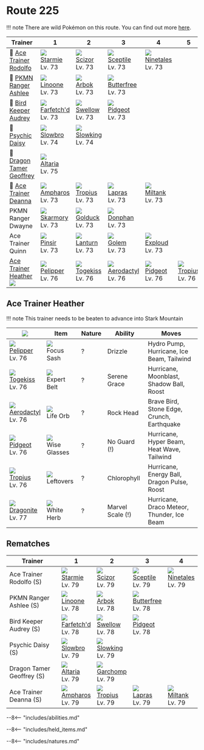 # Route 225

!!! note
    There are wild Pokémon on this route. You can find out more [here](../../wild_pokemon/route_225/).


Trainer                                      | 1                                  | 2                                | 3                                  | 4                                 | 5                               | 6
---                                          | ---                                | ---                              | ---                                | ---                               | ---                             | ---
:repeat: [Ace Trainer Rodolfo](#rematches)   | ![][121]<br>[Starmie]<br>Lv. 73    | ![][212]<br>[Scizor]<br>Lv. 73   | ![][254]<br>[Sceptile]<br>Lv. 73   | ![][038]<br>[Ninetales]<br>Lv. 73 | &nbsp;                          | &nbsp;
:repeat: [PKMN Ranger Ashlee](#rematches)    | ![][264]<br>[Linoone]<br>Lv. 73    | ![][024]<br>[Arbok]<br>Lv. 73    | ![][012]<br>[Butterfree]<br>Lv. 73 | &nbsp;                            | &nbsp;                          | &nbsp;
:repeat: [Bird Keeper Audrey](#rematches)    | ![][083]<br>[Farfetch'd]<br>Lv. 73 | ![][277]<br>[Swellow]<br>Lv. 73  | ![][018]<br>[Pidgeot]<br>Lv. 73    | &nbsp;                            | &nbsp;                          | &nbsp;
:repeat: [Psychic Daisy](#rematches)         | ![][080]<br>[Slowbro]<br>Lv. 74    | ![][199]<br>[Slowking]<br>Lv. 74 | &nbsp;                             | &nbsp;                            | &nbsp;                          | &nbsp;
:repeat: [Dragon Tamer Geoffrey](#rematches) | ![][334]<br>[Altaria]<br>Lv. 75    | &nbsp;                           | &nbsp;                             | &nbsp;                            | &nbsp;                          | &nbsp;
:repeat: [Ace Trainer Deanna](#rematches)    | ![][181]<br>[Ampharos]<br>Lv. 73   | ![][357]<br>[Tropius]<br>Lv. 73  | ![][131]<br>[Lapras]<br>Lv. 73     | ![][241]<br>[Miltank]<br>Lv. 73   | &nbsp;                          | &nbsp;
PKMN Ranger Dwayne                           | ![][227]<br>[Skarmory]<br>Lv. 73   | ![][055]<br>[Golduck]<br>Lv. 73  | ![][232]<br>[Donphan]<br>Lv. 73    | &nbsp;                            | &nbsp;                          | &nbsp;
Ace Trainer Quinn                            | ![][127]<br>[Pinsir]<br>Lv. 73     | ![][171]<br>[Lanturn]<br>Lv. 73  | ![][076]<br>[Golem]<br>Lv. 73      | ![][295]<br>[Exploud]<br>Lv. 73   | &nbsp;                          | &nbsp;
[Ace Trainer Heather]<br>![][ace_f_2]        | ![][279]<br>[Pelipper]<br>Lv. 76   | ![][468]<br>[Togekiss]<br>Lv. 76 | ![][142]<br>[Aerodactyl]<br>Lv. 76 | ![][018]<br>[Pidgeot]<br>Lv. 76   | ![][357]<br>[Tropius]<br>Lv. 76 | ![][149]<br>[Dragonite]<br>Lv. 77

## Ace Trainer Heather

!!! note
    This trainer needs to be beaten to advance into Stark Mountain

![][ace_f_2]                       | Item                              | Nature | Ability          | Moves
---                                | ---                               | ---    | ---              | ---
![][279]<br>[Pelipper]<br>Lv. 76   | ![][focus-sash]<br>Focus Sash     | ?      | Drizzle          | Hydro Pump, Hurricane, Ice Beam, Tailwind
![][468]<br>[Togekiss]<br>Lv. 76   | ![][expert-belt]<br>Expert Belt   | ?      | Serene Grace     | Hurricane, Moonblast, Shadow Ball, Roost
![][142]<br>[Aerodactyl]<br>Lv. 76 | ![][life-orb]<br>Life Orb         | ?      | Rock Head        | Brave Bird, Stone Edge, Crunch, Earthquake
![][018]<br>[Pidgeot]<br>Lv. 76    | ![][wise-glasses]<br>Wise Glasses | ?      | No Guard (!)     | Hurricane, Hyper Beam, Heat Wave, Tailwind
![][357]<br>[Tropius]<br>Lv. 76    | ![][leftovers]<br>Leftovers       | ?      | Chlorophyll      | Hurricane, Energy Ball, Dragon Pulse, Roost
![][149]<br>[Dragonite]<br>Lv. 77  | ![][white-herb]<br>White Herb     | ?      | Marvel Scale (!) | Hurricane, Draco Meteor, Thunder, Ice Beam

## Rematches

Trainer                   | 1                                  | 2                                | 3                                  | 4
---                       | ---                                | ---                              | ---                                | ---
Ace Trainer Rodolfo (S)   | ![][121]<br>[Starmie]<br>Lv. 79    | ![][212]<br>[Scizor]<br>Lv. 79   | ![][254]<br>[Sceptile]<br>Lv. 79   | ![][038]<br>[Ninetales]<br>Lv. 79
PKMN Ranger Ashlee (S)    | ![][264]<br>[Linoone]<br>Lv. 78    | ![][024]<br>[Arbok]<br>Lv. 78    | ![][012]<br>[Butterfree]<br>Lv. 78 | &nbsp;
Bird Keeper Audrey (S)    | ![][083]<br>[Farfetch'd]<br>Lv. 78 | ![][277]<br>[Swellow]<br>Lv. 78  | ![][018]<br>[Pidgeot]<br>Lv. 78    | &nbsp;
Psychic Daisy (S)         | ![][080]<br>[Slowbro]<br>Lv. 79    | ![][199]<br>[Slowking]<br>Lv. 79 | &nbsp;                             | &nbsp;
Dragon Tamer Geoffrey (S) | ![][334]<br>[Altaria]<br>Lv. 79    | ![][445]<br>[Garchomp]<br>Lv. 79 | &nbsp;                             | &nbsp;
Ace Trainer Deanna (S)    | ![][181]<br>[Ampharos]<br>Lv. 79   | ![][357]<br>[Tropius]<br>Lv. 79  | ![][131]<br>[Lapras]<br>Lv. 79     | ![][241]<br>[Miltank]<br>Lv. 79


--8<-- "includes/abilities.md"

--8<-- "includes/held_items.md"

--8<-- "includes/natures.md"

[Ace Trainer Heather]: #ace-trainer-heather
[Butterfree]: ../../pokemon_changes/012/
[Pidgeot]: ../../pokemon_changes/018/
[Arbok]: ../../pokemon_changes/024/
[Ninetales]: ../../pokemon_changes/038/
[Golduck]: ../../pokemon_changes/055/
[Golem]: ../../pokemon_changes/076/
[Slowbro]: ../../pokemon_changes/080/
[Farfetch'd]: ../../pokemon_changes/083/
[Starmie]: ../../pokemon_changes/121/
[Pinsir]: ../../pokemon_changes/127/
[Lapras]: ../../pokemon_changes/131/
[Aerodactyl]: ../../pokemon_changes/142/
[Dragonite]: ../../pokemon_changes/149/
[Lanturn]: ../../pokemon_changes/171/
[Ampharos]: ../../pokemon_changes/181/
[Slowking]: ../../pokemon_changes/199/
[Scizor]: ../../pokemon_changes/212/
[Skarmory]: ../../pokemon_changes/227/
[Donphan]: ../../pokemon_changes/232/
[Miltank]: ../../pokemon_changes/241/
[Sceptile]: ../../pokemon_changes/254/
[Linoone]: ../../pokemon_changes/264/
[Swellow]: ../../pokemon_changes/277/
[Pelipper]: ../../pokemon_changes/279/
[Exploud]: ../../pokemon_changes/295/
[Altaria]: ../../pokemon_changes/334/
[Tropius]: ../../pokemon_changes/357/
[Garchomp]: ../../pokemon_changes/445/
[Togekiss]: ../../pokemon_changes/468/
[expert-belt]: ../img/items/expert-belt.png
[focus-sash]: ../img/items/focus-sash.png
[leftovers]: ../img/items/leftovers.png
[life-orb]: ../img/items/life-orb.png
[white-herb]: ../img/items/white-herb.png
[wise-glasses]: ../img/items/wise-glasses.png
[012]: ../img/pokemon/012.png
[018]: ../img/pokemon/018.png
[024]: ../img/pokemon/024.png
[038]: ../img/pokemon/038.png
[055]: ../img/pokemon/055.png
[076]: ../img/pokemon/076.png
[080]: ../img/pokemon/080.png
[083]: ../img/pokemon/083.png
[121]: ../img/pokemon/121.png
[127]: ../img/pokemon/127.png
[131]: ../img/pokemon/131.png
[142]: ../img/pokemon/142.png
[149]: ../img/pokemon/149.png
[171]: ../img/pokemon/171.png
[181]: ../img/pokemon/181.png
[199]: ../img/pokemon/199.png
[212]: ../img/pokemon/212.png
[227]: ../img/pokemon/227.png
[232]: ../img/pokemon/232.png
[241]: ../img/pokemon/241.png
[254]: ../img/pokemon/254.png
[264]: ../img/pokemon/264.png
[277]: ../img/pokemon/277.png
[279]: ../img/pokemon/279.png
[295]: ../img/pokemon/295.png
[334]: ../img/pokemon/334.png
[357]: ../img/pokemon/357.png
[445]: ../img/pokemon/445.png
[468]: ../img/pokemon/468.png
[ace_f_2]: ../img/trainer/ace_f_2.png
